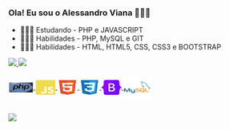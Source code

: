 ### Ola! Eu sou o Alessandro Viana 🙋🏻‍♂️

- 👨🏻‍🎓 Estudando - PHP e JAVASCRIPT
- 👩🏻‍💻 Habilidades - PHP, MySQL e GIT
- 👩🏻‍💻 Habilidades - HTML, HTML5, CSS, CSS3 e BOOTSTRAP

<div>
  <a href="https://github.com/adrianmuniz">
  <img height="180em" src="https://github-readme-stats.vercel.app/api?username=alessandrovianna&show_icons=true&theme=tokyonight&include_all_commits=true&count_private=true"/>
  <img height="180em" src="https://github-readme-stats.vercel.app/api/top-langs/?username=alessandrovianna&layout=compact&langs_count=7&theme=tokyonight"/>
</div>
  
 <div style="display: inline_block"><br>
   <img align="center" height="40" width="50" src="https://github.com/devicons/devicon/blob/master/icons/php/php-original.svg">
  <img align="center" height="30" width="40" src="https://raw.githubusercontent.com/devicons/devicon/master/icons/javascript/javascript-plain.svg">
  <img align="center" height="30" width="40" src="https://raw.githubusercontent.com/devicons/devicon/master/icons/html5/html5-original.svg">
  <img align="center" height="30" width="40" src="https://raw.githubusercontent.com/devicons/devicon/master/icons/css3/css3-original.svg">
   <img align="center" height="30" width="40" src="https://github.com/devicons/devicon/blob/master/icons/bootstrap/bootstrap-original.svg">
   <img align="center" height="45" width="55" src="https://github.com/devicons/devicon/blob/master/icons/mysql/mysql-original-wordmark.svg">
</div>
  
  ##
  
  <div>
  <a href="https://www.linkedin.com/in/alessandro-viana-6340b4206/" target="_blank"><img src="https://img.shields.io/badge/-LinkedIn-%230077B5?style=for-the-badge&logo=linkedin&logoColor=white" target="_blank"></a> 
  <div>  


